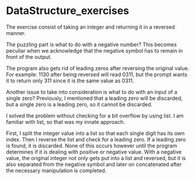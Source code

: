 # DataStructure_exercises

The exercise consist of taking 
an integer and returning it in 
a reversed manner. 

The puzzling part is what to do with a negative 
number? This becomes peculiar when we 
acknowledge that the negative symbol has to 
remain in front of the output.

The program also gets rid of leading zeros after 
reversing the original value. For example: 1130
after being reversed will read 0311, but the prompt wants
it to return only 311 since it is the same value as
0311.

Another issue to take into consideration is what to 
do with an input of a single zero? Previously, I mentioned
that a leading zero will be discarded, but a single zero
is a leading zero, so it cannot be discarded.

I solved the problem without checking for a bit 
overflow by using list. I am familiar with list, so 
that was my innate approach. 

First, I split the integer value into a list so that
each single digit has its own index. Then I 
reverse the list and check for a leading zero. If a leading
zero is found, it is discarded. None of this occurs 
however until the program determines if it is dealing
with positive or negative value. With a negative value, the original
integer not only gets put into a list and reversed, but it is also
separated from the negative symbol and later on 
concatenated after the necessary manipulation 
is completed.
